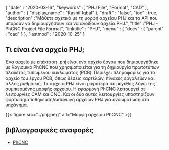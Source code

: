 {
  "date" : "2020-03-16",
  "keywords" :[ "PHJ File", "Format", "CAD" ],
  "author" : {
    "display_name" : "Kashif Iqbal"
},
  "draft" : "false",
  "toc" : true,
  "description" :"Μάθετε σχετικά με τη μορφή αρχείου PHJ και τα API που μπορούν να δημιουργήσουν και να ανοίξουν αρχεία PHJ.",
  "title" :"PHJ - PhCNC Project File Format",
  "linktitle" : "PHJ",
  "menu" : {
    "docs" : {
      "parent" : "cad"
}
},
  "lastmod" : "2020-10-25"
}

## Τι είναι ένα αρχείο PHJ;

Ένα αρχείο με επέκταση .phj είναι ένα αρχείο έργου που δημιουργήθηκε με λογισμικό PhCNC που χρησιμοποιείται για τη δημιουργία πρωτοτύπων πλακέτας τυπωμένου κυκλώματος (PCB). Περιέχει πληροφορίες για το αρχείο του έργου PCB, όπως θέσεις καρτελών, πίνακες εργαλείων και άλλες ρυθμίσεις. Τα αρχεία PHJ είναι μικρότερα σε μέγεθος λόγω της συμπιεσμένης μορφής αρχείου. Η εφαρμογή PhCNC λειτουργεί σε λειτουργίες CAM και CNC. Και οι δύο αυτές λειτουργίες υποστηρίζουν φόρτωση/αποθήκευση/εισαγωγή αρχείων PHJ για ενσωμάτωση στο μηχάνημα.

{{< figure src="../phj.jpeg" alt="Μορφή αρχείου PhCNC" >}}

## βιβλιογραφικές αναφορές

* [PhCNC](https://www.accuratecnc.com/PhCNC.php)

